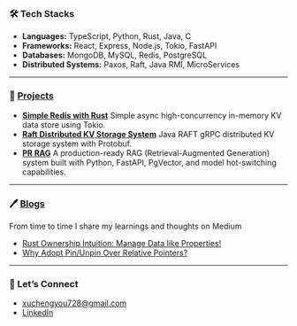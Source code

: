 ### 🛠️ Tech Stacks
- **Languages:** TypeScript, Python, Rust, Java, C
- **Frameworks:** React, Express, Node.js, Tokio, FastAPI
- **Databases:** MongoDB, MySQL, Redis, PostgreSQL
- **Distributed Systems:** Paxos, Raft, Java RMI, MicroServices
---
### 🚀 [Projects](https://github.com/CheneyX2000?tab=repositories)
- **[Simple Redis with Rust](https://github.com/CheneyX2000/simple-redis-with-rust)** Simple async high-concurrency in-memory KV data store using Tokio.
- **[Raft Distributed KV Storage System](https://github.com/CheneyX2000/raft_distributed_KV_storage)** Java RAFT gRPC distributed KV storage system with Protobuf.
- **[PR RAG](https://github.com/CheneyX2000/another_RAG)** A production-ready RAG (Retrieval-Augmented Generation) system built with Python, FastAPI, PgVector, and model hot-switching capabilities.
---
### 🖊 [Blogs](https://medium.com/@chengyouxu)
From time to time I share my learnings and thoughts on Medium
- [Rust Ownership Intuition: Manage Data like Properties!](https://medium.com/@chengyouxu/rust-ownership-intuition-managing-data-like-properties-rust-design-philosophy-c60cbd3872bd)
- [Why Adopt Pin/Unpin Over Relative Pointers?](https://medium.com/@chengyouxu/why-adopt-pin-unpin-over-relative-pointers-dca2080ccfe4)
---
### 🤝 Let’s Connect
- [xuchengyou728@gmail.com](mailto:xuchengyou728@gmail.com) 
- [LinkedIn](https://www.linkedin.com/in/cheney-sheu/)

